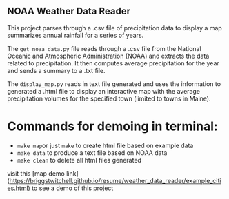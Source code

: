 ## NOAA Weather Data Reader

This project parses through a .csv file of precipitation data to display a map summarizes annual rainfall for a series of years.

The `get_noaa_data.py` file reads through a .csv file from the National Oceanic and Atmospheric Administration (NOAA) and extracts the data related to precipitation. It then computes average precipitation for the year and sends a summary to a .txt file.

The `display_map.py` reads in text file generated and uses the information to generated a .html file to display an interactive map with the average precipitation volumes for the specified town (limited to towns in Maine).

# Commands for demoing in terminal:

- `make map`or just `make` to create html file based on example data
- `make data` to produce a text file based on NOAA data
- `make clean` to delete all html files generated

visit this [map demo link] (https://briggstwitchell.github.io/resume/weather_data_reader/example_cities.html) to see a demo of this project
